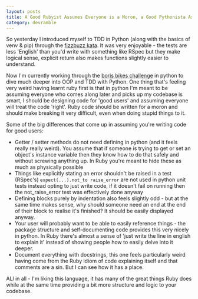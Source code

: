 ```yaml
---
layout: posts
title: A Good Rubyist Assumes Everyone is a Moron, a Good Pythonista Assumes Everyone is a Genius
category: devramble
---
```


So yesterday I introduced myself to TDD in Python (along with the basics of venv & pip) through the [fizzbuzz kata](https://github.com/michaellennox/fizzbuzz-python). It was very enjoyable - the tests are less 'English' than you'd write with something like RSpec but they make logical sense, explicit return also makes functions slightly easier to understand.

Now I'm currently working through the [boris bikes challenge](https://github.com/michaellennox/boris-bikes-python) in python to dive much deeper into OOP and TDD with Python. One thing that's feeling very weird having learnt ruby first is that in python I'm meant to be assuming everyone who comes along later and picks up my codebase is smart, I should be designing code for 'good users' and assuming everyone will treat the code 'right'. Ruby code should be written for a moron and should make breaking it very difficult, even when doing stupid things to it.

Some of the big differences that come up in assuming you're writing code for good users:

* Getter / setter methods do not need defining in python (and it feels really really weird). You assume that if someone is trying to get or set an object's instance variable then they know how to do that safely and without screwing anything up. In Ruby you're meant to hide these as much as physically possible
* Things like explicitly stating an error shouldn't be raised in a test (RSpec's) `expect(...).not_to raise_error` are not used in python unit tests instead opting to just write code, if it doesn't fail on running then the not_raise_error test was effectively done anyway
* Defining blocks purely by indentation also feels slightly odd - but at the same time makes sense, why should someone need an end at the end of their block to realise it's finished? It should be easily displayed anyway.
* Your user will probably want to be able to easily reference things - the package structure and self-documenting code provides this very nicely in python. In Ruby there's almost a sense of 'just write the line in english to explain it' instead of showing people how to easily delve into it deeper.
* Document everything with docstrings, this one feels particularly weird having come from the Ruby idiom of code explaining itself and that comments are a sin. But I can see how it has a place.

ALl in all - I'm liking this language, it has many of the great things Ruby does while at the same time providing a bit more structure and logic to your codebase.
